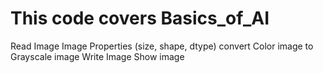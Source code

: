 # This code covers Basics_of_AI

Read Image
Image Properties (size, shape, dtype)
convert Color image to Grayscale image
Write Image
Show image
